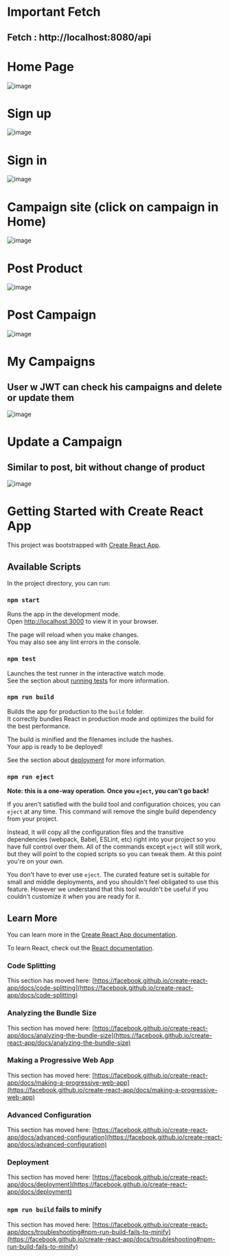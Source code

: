 # Important Fetch 
## Fetch : http://localhost:8080/api

# Home Page 

![image](https://github.com/user-attachments/assets/1293237b-c8a3-4426-a5bf-70c204022b8a)

# Sign up

![image](https://github.com/user-attachments/assets/3cc02613-4a93-403c-b95c-1f699a3459fc)

# Sign in

![image](https://github.com/user-attachments/assets/622a9f84-f500-4b92-b409-452825232294)

# Campaign site (click on campaign in Home)

![image](https://github.com/user-attachments/assets/ab4fc910-26af-4d0d-b72e-a5b515d58aab)

# Post Product

![image](https://github.com/user-attachments/assets/0e8bc784-2637-4e69-8b5b-73b0aa46e38d)

# Post Campaign

![image](https://github.com/user-attachments/assets/81378f76-4f0a-4b0e-911f-ccf9f1c27dfe)

# My Campaigns
## User w JWT can check his campaigns and delete or update them
![image](https://github.com/user-attachments/assets/17ee3e44-c50e-41ed-9d0a-824f01f010b9)

# Update a Campaign
## Similar to post, bit without change of product
![image](https://github.com/user-attachments/assets/bb3d9ab7-7fd5-4a78-acbb-5e1010d8a770)



# Getting Started with Create React App

This project was bootstrapped with [Create React App](https://github.com/facebook/create-react-app).

## Available Scripts

In the project directory, you can run:

### `npm start`

Runs the app in the development mode.\
Open [http://localhost:3000](http://localhost:3000) to view it in your browser.

The page will reload when you make changes.\
You may also see any lint errors in the console.

### `npm test`

Launches the test runner in the interactive watch mode.\
See the section about [running tests](https://facebook.github.io/create-react-app/docs/running-tests) for more information.

### `npm run build`

Builds the app for production to the `build` folder.\
It correctly bundles React in production mode and optimizes the build for the best performance.

The build is minified and the filenames include the hashes.\
Your app is ready to be deployed!

See the section about [deployment](https://facebook.github.io/create-react-app/docs/deployment) for more information.

### `npm run eject`

**Note: this is a one-way operation. Once you `eject`, you can't go back!**

If you aren't satisfied with the build tool and configuration choices, you can `eject` at any time. This command will remove the single build dependency from your project.

Instead, it will copy all the configuration files and the transitive dependencies (webpack, Babel, ESLint, etc) right into your project so you have full control over them. All of the commands except `eject` will still work, but they will point to the copied scripts so you can tweak them. At this point you're on your own.

You don't have to ever use `eject`. The curated feature set is suitable for small and middle deployments, and you shouldn't feel obligated to use this feature. However we understand that this tool wouldn't be useful if you couldn't customize it when you are ready for it.

## Learn More

You can learn more in the [Create React App documentation](https://facebook.github.io/create-react-app/docs/getting-started).

To learn React, check out the [React documentation](https://reactjs.org/).

### Code Splitting

This section has moved here: [https://facebook.github.io/create-react-app/docs/code-splitting](https://facebook.github.io/create-react-app/docs/code-splitting)

### Analyzing the Bundle Size

This section has moved here: [https://facebook.github.io/create-react-app/docs/analyzing-the-bundle-size](https://facebook.github.io/create-react-app/docs/analyzing-the-bundle-size)

### Making a Progressive Web App

This section has moved here: [https://facebook.github.io/create-react-app/docs/making-a-progressive-web-app](https://facebook.github.io/create-react-app/docs/making-a-progressive-web-app)

### Advanced Configuration

This section has moved here: [https://facebook.github.io/create-react-app/docs/advanced-configuration](https://facebook.github.io/create-react-app/docs/advanced-configuration)

### Deployment

This section has moved here: [https://facebook.github.io/create-react-app/docs/deployment](https://facebook.github.io/create-react-app/docs/deployment)

### `npm run build` fails to minify

This section has moved here: [https://facebook.github.io/create-react-app/docs/troubleshooting#npm-run-build-fails-to-minify](https://facebook.github.io/create-react-app/docs/troubleshooting#npm-run-build-fails-to-minify)
